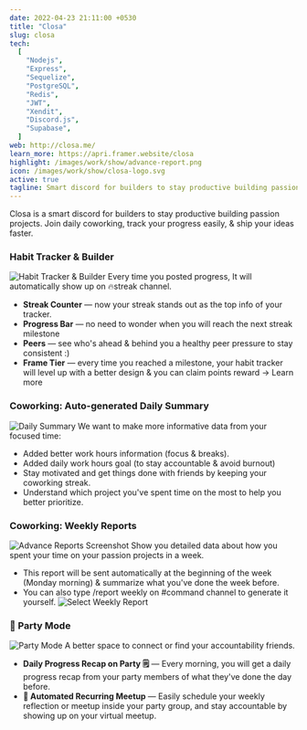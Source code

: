 ```yaml
---
date: 2022-04-23 21:11:00 +0530
title: "Closa"
slug: closa
tech:
  [
    "Nodejs",
    "Express",
    "Sequelize",
    "PostgreSQL",
    "Redis",
    "JWT",
    "Xendit",
    "Discord.js",
    "Supabase",
  ]
web: http://closa.me/
learn_more: https://apri.framer.website/closa
highlight: /images/work/show/advance-report.png
icon: /images/work/show/closa-logo.svg
active: true
tagline: Smart discord for builders to stay productive building passion projects.
---
```


Closa is a smart discord for builders to stay productive building passion projects.
Join daily coworking, track your progress easily, & ship your ideas faster.

### Habit Tracker & Builder

![Habit Tracker & Builder](/images/work/show/closa-habit-tracker.png)
Every time you posted progress, It will automatically show up on 🔥streak channel.

- **Streak Counter** — now your streak stands out as the top info of your tracker.
- **Progress Bar** — no need to wonder when you will reach the next streak milestone
- **Peers** — see who's ahead & behind you a healthy peer pressure to stay consistent :)
- **Frame Tier** — every time you reached a milestone, your habit tracker will level up with a better design & you can claim points reward → Learn more

### Coworking: Auto-generated Daily Summary

![Daily Summary](/images/work/show/closa-daily-summary.png)
We want to make more informative data from your focused time:

- Added better work hours information (focus & breaks).
- Added daily work hours goal (to stay accountable & avoid burnout)
- Stay motivated and get things done with friends by keeping your coworking streak.
- Understand which project you've spent time on the most to help you better prioritize.

### Coworking: Weekly Reports

![Advance Reports Screenshot](/images/work/show/advance-report.gif)
Show you detailed data about how you spent your time on your passion projects in a week.

- This report will be sent automatically at the beginning of the week (Monday morning) & summarize what you've done the week before.
- You can also type /report weekly on #command channel to generate it yourself.
  ![Select Weekly Report](/images/work/show/closa-select-weekly-report.png)

### 🥳 Party Mode

![Party Mode](/images/work/show/closa-party-mode.png)
A better space to connect or find your accountability friends.

- **Daily Progress Recap on Party 🗒️** — Every morning, you will get a daily progress recap from your party members of what they've done the day before.
- **👋 Automated Recurring Meetup** — Easily schedule your weekly reflection or meetup inside your party group, and stay accountable by showing up on your virtual meetup.
